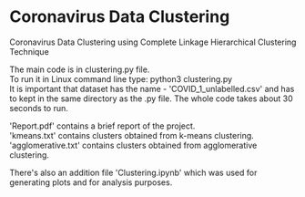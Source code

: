 # Coronavirus Data Clustering
Coronavirus Data Clustering using Complete Linkage Hierarchical Clustering Technique

The main code is in clustering.py file.\
To run it in Linux command line type: python3 clustering.py\
It is important that dataset has the name - 'COVID_1_unlabelled.csv' and has to kept in the same directory as the .py file.
The whole code takes about 30 seconds to run.

'Report.pdf' contains a brief report of the project.\
'kmeans.txt' contains clusters obtained from k-means clustering.\
'agglomerative.txt' contains clusters obtained from agglomerative clustering. 

There's also an addition file 'Clustering.ipynb' which was used for generating plots and for analysis purposes.
